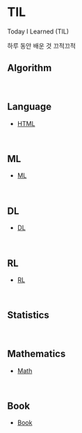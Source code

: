 # TIL
Today I Learned (TIL)

하루 동안 배운 것 끄적끄적

## Algorithm


<br>

## Language
- [HTML](Language/html.md)

<br>

## ML
- [ML](./ML/ml.md)
<br>

## DL
- [DL](./DL/dl.md)

<br>

## RL
- [RL](./RL/rl.md)

<br>

## Statistics

<br>

## Mathematics
- [Math](./Math/math.md)
<br>

## Book
- [Book](./Book/book.md)